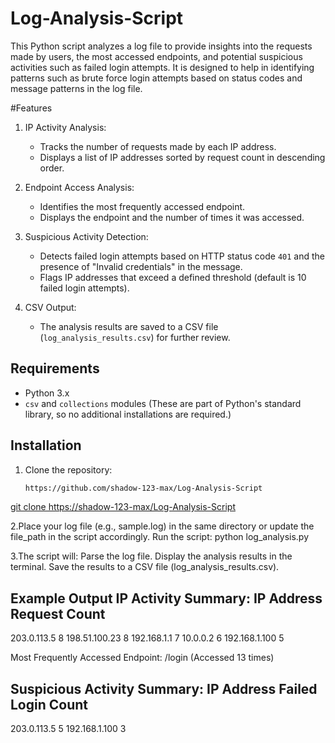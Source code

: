# Log-Analysis-Script


This Python script analyzes a log file to provide insights into the requests made by users, the most accessed endpoints, and potential suspicious activities such as failed login attempts. It is designed to help in identifying patterns such as brute force login attempts based on status codes and message patterns in the log file.

#Features

1. IP Activity Analysis: 
   - Tracks the number of requests made by each IP address.
   - Displays a list of IP addresses sorted by request count in descending order.

2. Endpoint Access Analysis: 
   - Identifies the most frequently accessed endpoint.
   - Displays the endpoint and the number of times it was accessed.

3. Suspicious Activity Detection: 
   - Detects failed login attempts based on HTTP status code `401` and the presence of "Invalid credentials" in the message.
   - Flags IP addresses that exceed a defined threshold (default is 10 failed login attempts).

4. CSV Output: 
   - The analysis results are saved to a CSV file (`log_analysis_results.csv`) for further review.

## Requirements

- Python 3.x
- `csv` and `collections` modules (These are part of Python's standard library, so no additional installations are required.)

## Installation

1. Clone the repository:
   ```bash
   https://github.com/shadow-123-max/Log-Analysis-Script
  [ git clone https://shadow-123-max/Log-Analysis-Script](https://github.com/shadow-123-max/Log-Analysis-Script)
  
2.Place your log file (e.g., sample.log) in the same directory or update the file_path in the script accordingly.
Run the script:
python log_analysis.py

3.The script will:
   Parse the log file.
   Display the analysis results in the terminal.
   Save the results to a CSV file (log_analysis_results.csv).
   
Example Output
IP Activity Summary:
IP Address          Request Count
-----------------------------------
203.0.113.5         8
198.51.100.23       8
192.168.1.1         7
10.0.0.2            6
192.168.1.100       5

Most Frequently Accessed Endpoint:
/login (Accessed 13 times)

Suspicious Activity Summary:
IP Address          Failed Login Count
-----------------------------------
203.0.113.5         5
192.168.1.100       3


